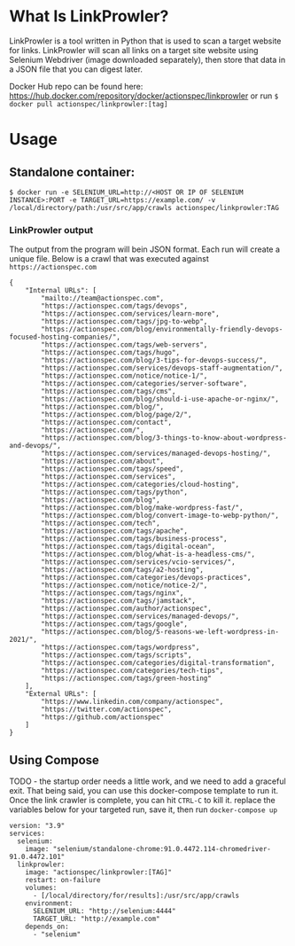 # What Is LinkProwler? 

LinkProwler is a tool written in Python that is used to scan a target website for links. LinkProwler will scan all links on a target site website using Selenium Webdriver (image downloaded separately), then store that data in a JSON file that you can digest later. 

Docker Hub repo can be found here: https://hub.docker.com/repository/docker/actionspec/linkprowler
or run `$ docker pull actionspec/linkprowler:[tag]`

# Usage 

## Standalone container: 

```
$ docker run -e SELENIUM_URL=http://<HOST OR IP OF SELENIUM INSTANCE>:PORT -e TARGET_URL=https://example.com/ -v /local/directory/path:/usr/src/app/crawls actionspec/linkprowler:TAG
```
### LinkProwler output

The output from the program will bein JSON format. Each run will create a unique file. Below is a crawl that was executed against `https://actionspec.com`

```
{
    "Internal URLs": [
        "mailto://team@actionspec.com",
        "https://actionspec.com/tags/devops",
        "https://actionspec.com/services/learn-more",
        "https://actionspec.com/tags/jpg-to-webp",
        "https://actionspec.com/blog/environmentally-friendly-devops-focused-hosting-companies/",
        "https://actionspec.com/tags/web-servers",
        "https://actionspec.com/tags/hugo",
        "https://actionspec.com/blog/3-tips-for-devops-success/",
        "https://actionspec.com/services/devops-staff-augmentation/",
        "https://actionspec.com/notice/notice-1/",
        "https://actionspec.com/categories/server-software",
        "https://actionspec.com/tags/cms",
        "https://actionspec.com/blog/should-i-use-apache-or-nginx/",
        "https://actionspec.com/blog/",
        "https://actionspec.com/blog/page/2/",
        "https://actionspec.com/contact",
        "https://actionspec.com/",
        "https://actionspec.com/blog/3-things-to-know-about-wordpress-and-devops/",
        "https://actionspec.com/services/managed-devops-hosting/",
        "https://actionspec.com/about",
        "https://actionspec.com/tags/speed",
        "https://actionspec.com/services",
        "https://actionspec.com/categories/cloud-hosting",
        "https://actionspec.com/tags/python",
        "https://actionspec.com/blog",
        "https://actionspec.com/blog/make-wordpress-fast/",
        "https://actionspec.com/blog/convert-image-to-webp-python/",
        "https://actionspec.com/tech",
        "https://actionspec.com/tags/apache",
        "https://actionspec.com/tags/business-process",
        "https://actionspec.com/tags/digital-ocean",
        "https://actionspec.com/blog/what-is-a-headless-cms/",
        "https://actionspec.com/services/vcio-services/",
        "https://actionspec.com/tags/a2-hosting",
        "https://actionspec.com/categories/devops-practices",
        "https://actionspec.com/notice/notice-2/",
        "https://actionspec.com/tags/nginx",
        "https://actionspec.com/tags/jamstack",
        "https://actionspec.com/author/actionspec",
        "https://actionspec.com/services/managed-devops/",
        "https://actionspec.com/tags/google",
        "https://actionspec.com/blog/5-reasons-we-left-wordpress-in-2021/",
        "https://actionspec.com/tags/wordpress",
        "https://actionspec.com/tags/scripts",
        "https://actionspec.com/categories/digital-transformation",
        "https://actionspec.com/categories/tech-tips",
        "https://actionspec.com/tags/green-hosting"
    ],
    "External URLs": [
        "https://www.linkedin.com/company/actionspec",
        "https://twitter.com/actionspec",
        "https://github.com/actionspec"
    ]
}
```

## Using Compose 

TODO - the startup order needs a little work, and we need to add a graceful exit. That being said, you can use this docker-compose template to run it. Once the link crawler is complete, you can hit `CTRL-C` to kill it. replace the variables below for your targeted run, save it, then run `docker-compose up`

```
version: "3.9"
services:
  selenium:
    image: "selenium/standalone-chrome:91.0.4472.114-chromedriver-91.0.4472.101"
  linkprowler:
    image: "actionspec/linkprowler:[TAG]"
    restart: on-failure
    volumes:
      - [/local/directory/for/results]:/usr/src/app/crawls
    environment:
      SELENIUM_URL: "http://selenium:4444"
      TARGET_URL: "http://example.com"
    depends_on:
      - "selenium"
```
